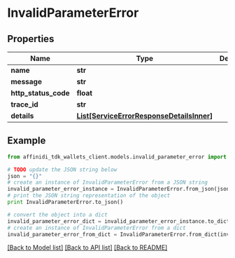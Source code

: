 # InvalidParameterError

## Properties

| Name                 | Type                                                                              | Description | Notes      |
| -------------------- | --------------------------------------------------------------------------------- | ----------- | ---------- |
| **name**             | **str**                                                                           |             |
| **message**          | **str**                                                                           |             |
| **http_status_code** | **float**                                                                         |             |
| **trace_id**         | **str**                                                                           |             |
| **details**          | [**List[ServiceErrorResponseDetailsInner]**](ServiceErrorResponseDetailsInner.md) |             | [optional] |

## Example

```python
from affinidi_tdk_wallets_client.models.invalid_parameter_error import InvalidParameterError

# TODO update the JSON string below
json = "{}"
# create an instance of InvalidParameterError from a JSON string
invalid_parameter_error_instance = InvalidParameterError.from_json(json)
# print the JSON string representation of the object
print InvalidParameterError.to_json()

# convert the object into a dict
invalid_parameter_error_dict = invalid_parameter_error_instance.to_dict()
# create an instance of InvalidParameterError from a dict
invalid_parameter_error_from_dict = InvalidParameterError.from_dict(invalid_parameter_error_dict)
```

[[Back to Model list]](../README.md#documentation-for-models) [[Back to API list]](../README.md#documentation-for-api-endpoints) [[Back to README]](../README.md)
